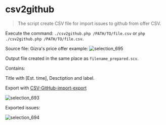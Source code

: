 # csv2github

> The script create CSV file for import issues to github from offer CSV.

Execute the command: `./csv2github.php /PATH/TO/file.csv`
or `php ./csv2github.php /PATH/TO/file.csv`.

Source file: Gizra's price offer example:
![selection_695](https://cloud.githubusercontent.com/assets/7760669/13634428/3eced6f0-e5fe-11e5-9b81-ffbc38f76dca.jpg)



Output file created in the same place as `filename_prepared.scv`.

Contains: 

Title with \[Est. time\], Desctiption and label.

Export with [CSV-GitHub-import-export](https://github.com/controlgroup/CSV-GitHub-import-export)

![selection_693](https://cloud.githubusercontent.com/assets/7760669/13634347/a565e6de-e5fd-11e5-84cc-8c06a8f98f87.jpg)

Exported issues:

![selection_694](https://cloud.githubusercontent.com/assets/7760669/13634344/9c1d9a7c-e5fd-11e5-9d7b-98cf58efa38f.jpg)
